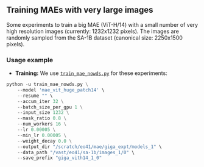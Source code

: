 ## Training MAEs with very large images

Some experiments to train a big MAE (ViT-H/14) with a small number of very high resolution images (currently: 1232x1232 pixels). The images are randomly sampled from the SA-1B dataset (canonical size: 2250x1500 pixels). 

### Usage example

* **Training:** We use [`train_mae_nowds.py`](https://github.com/eminorhan/mae/blob/master/train_mae_nowds.py) for these experiments: 
```python
python -u train_mae_nowds.py \
	--model 'mae_vit_huge_patch14' \
	--resume "" \
	--accum_iter 32 \
	--batch_size_per_gpu 1 \
	--input_size 1232 \
	--mask_ratio 0.8 \
	--num_workers 16 \
	--lr 0.00005 \
	--min_lr 0.00005 \
	--weight_decay 0.0 \
	--output_dir "/scratch/eo41/mae/giga_expt/models_1" \
	--data_path "/vast/eo41/sa-1b/images_1/0" \
	--save_prefix "giga_vith14_1_0"
```